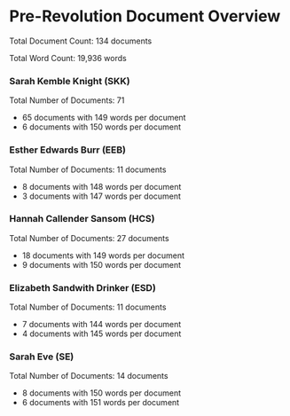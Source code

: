 # Pre-Revolution Document Overview

Total Document Count: 134 documents

Total Word Count: 19,936 words

### Sarah Kemble Knight (SKK)

Total Number of Documents: 71 

- 65 documents with 149 words per document
- 6 documents with 150 words per document

### Esther Edwards Burr (EEB)

Total Number of Documents: 11 documents

- 8 documents with 148 words per document
- 3 documents with 147 words per document

### Hannah Callender Sansom (HCS)

Total Number of Documents: 27 documents

- 18 documents with 149 words per document
- 9 documents with 150 words per document

### Elizabeth Sandwith Drinker (ESD)

Total Number of Documents: 11 documents

- 7 documents with 144 words per document
- 4 documents with 145 words per document

### Sarah Eve (SE)

Total Number of Documents: 14 documents

- 8 documents with 150 words per document
- 6 documents with 151 words per document

